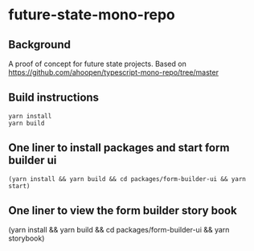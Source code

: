 # future-state-mono-repo

## Background

A proof of concept for future state projects. Based on https://github.com/ahoopen/typescript-mono-repo/tree/master

## Build instructions

```
yarn install
yarn build
```

## One liner to install packages and start form builder ui

```
(yarn install && yarn build && cd packages/form-builder-ui && yarn start)
```

## One liner to view the form builder story book

(yarn install && yarn build && cd packages/form-builder-ui && yarn storybook)
